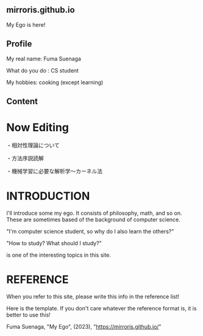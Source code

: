 ## mirroris.github.io
My Ego is here!

## Profile 
My real name: Fuma Suenaga

What do you do : CS student

My hobbies: cooking (except learning)

## Content

# Now Editing
・相対性理論について

・方法序説読解

・機械学習に必要な解析学～カーネル法

# INTRODUCTION
I'll introduce some my ego. It consists of philosophy, math, and so on.
These are sometimes based of the background of computer science.

"I'm computer science student, so why do I also learn the others?"

"How to study? What should I study?"

is one of the interesting topics in this site.

# REFERENCE 
When you refer to this site, please write this info in the reference list!

Here is the template. If you don't care whatever the reference format is, it is better to use this!

Fuma Suenaga, "My Ego", (2023), "https://mirroris.github.io/"



